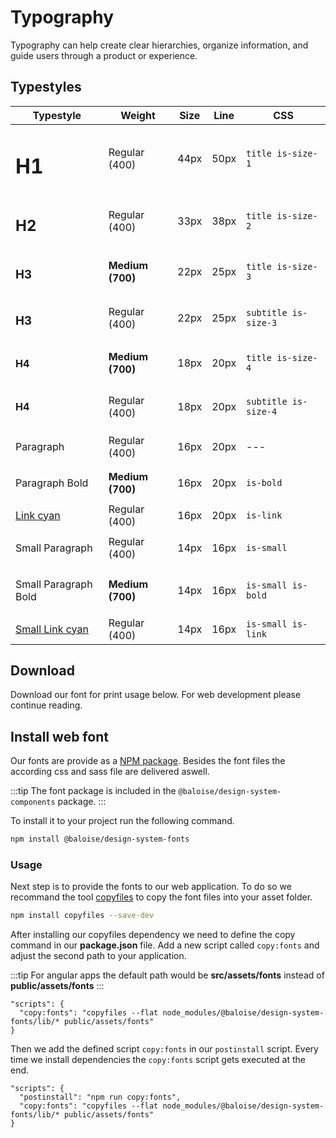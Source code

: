 # Typography

Typography can help create clear hierarchies, organize information, and guide users through a product or experience.

## Typestyles

| Typestyle                                                                          | Weight           | Size | Line | CSS                  |
| ---------------------------------------------------------------------------------- | ---------------- | ---- | ---- | -------------------- |
| <div class="bal-app"><h1 class="title is-size-1">H1</h1></div>                     | Regular (400)    | 44px | 50px | `title is-size-1`    |
| <div class="bal-app"><h2 class="title is-size-2">H2</h2></div>                     | Regular (400)    | 33px | 38px | `title is-size-2`    |
| <div class="bal-app"><h3 class="title is-size-3">H3</h3></div>                     | **Medium (700)** | 22px | 25px | `title is-size-3`    |
| <div class="bal-app"><h3 class="subtitle is-size-3">H3</h3></div>                  | Regular (400)    | 22px | 25px | `subtitle is-size-3` |
| <div class="bal-app"><h4 class="title is-size-4">H4</h4></div>                     | **Medium (700)** | 18px | 20px | `title is-size-4`    |
| <div class="bal-app"><h4 class="subtitle is-size-4">H4</h4></div>                  | Regular (400)    | 18px | 20px | `subtitle is-size-4` |
| <div class="bal-app"><p>Paragraph</p></div>                                        | Regular (400)    | 16px | 20px | ---                  |
| <div class="bal-app"><p class="is-bold">Paragraph Bold</p></div>                   | **Medium (700)** | 16px | 20px | `is-bold`            |
| <div class="bal-app"><a class="is-link" href="">Link cyan</a></div>                | Regular (400)    | 16px | 20px | `is-link`            |
| <div class="bal-app"><p class="is-small">Small Paragraph</p></div>                 | Regular (400)    | 14px | 16px | `is-small`           |
| <div class="bal-app"><p class="is-bold is-small">Small Paragraph Bold</p></div>    | **Medium (700)** | 14px | 16px | `is-small is-bold`   |
| <div class="bal-app"><a class="is-link is-small" href="">Small Link cyan</a></div> | Regular (400)    | 14px | 16px | `is-small is-link`   |

## Download

Download our font for print usage below. For web development please continue reading.

<docs-link-box title="fonts.zip" subtitle="Our typography files" link="/assets/download/fonts.zip" ></docs-link-box>

## Install web font

Our fonts are provide as a [NPM package](https://www.npmjs.com/package/@baloise/design-system-fonts). Besides the font files the according css and sass file are delivered aswell.

:::tip
The font package is included in the `@baloise/design-system-components` package.
:::

To install it to your project run the following command.

```bash
npm install @baloise/design-system-fonts
```

### Usage

Next step is to provide the fonts to our web application. To do so we recommand the tool [copyfiles](https://www.npmjs.com/package/copyfiles) to copy the font files into your asset folder.

```bash
npm install copyfiles --save-dev
```

After installing our copyfiles dependency we need to define the copy command in our **package.json** file. Add a new script called `copy:fonts` and adjust the second path to your application.

:::tip
For angular apps the default path would be **src/assets/fonts** instead of **public/assets/fonts**
:::

```json{2}
"scripts": {
  "copy:fonts": "copyfiles --flat node_modules/@baloise/design-system-fonts/lib/* public/assets/fonts"
}
```

Then we add the defined script `copy:fonts` in our `postinstall` script. Every time we install dependencies the `copy:fonts` script gets executed at the end.

```json{2}
"scripts": {
  "postinstall": "npm run copy:fonts",
  "copy:fonts": "copyfiles --flat node_modules/@baloise/design-system-fonts/lib/* public/assets/fonts"
}
```
